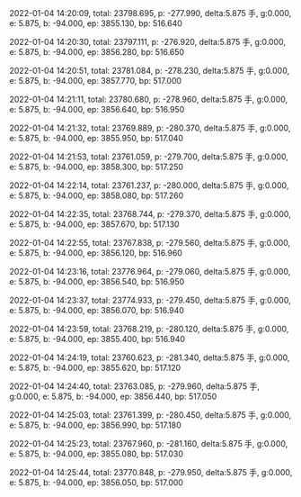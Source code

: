 2022-01-04 14:20:09, total: 23798.695, p: -277.990, delta:5.875 手, g:0.000, e: 5.875, b: -94.000, ep: 3855.130, bp: 516.640

2022-01-04 14:20:30, total: 23797.111, p: -276.920, delta:5.875 手, g:0.000, e: 5.875, b: -94.000, ep: 3856.280, bp: 516.650

2022-01-04 14:20:51, total: 23781.084, p: -278.230, delta:5.875 手, g:0.000, e: 5.875, b: -94.000, ep: 3857.770, bp: 517.000

2022-01-04 14:21:11, total: 23780.680, p: -278.960, delta:5.875 手, g:0.000, e: 5.875, b: -94.000, ep: 3856.640, bp: 516.950

2022-01-04 14:21:32, total: 23769.889, p: -280.370, delta:5.875 手, g:0.000, e: 5.875, b: -94.000, ep: 3855.950, bp: 517.040

2022-01-04 14:21:53, total: 23761.059, p: -279.700, delta:5.875 手, g:0.000, e: 5.875, b: -94.000, ep: 3858.300, bp: 517.250

2022-01-04 14:22:14, total: 23761.237, p: -280.000, delta:5.875 手, g:0.000, e: 5.875, b: -94.000, ep: 3858.080, bp: 517.260

2022-01-04 14:22:35, total: 23768.744, p: -279.370, delta:5.875 手, g:0.000, e: 5.875, b: -94.000, ep: 3857.670, bp: 517.130

2022-01-04 14:22:55, total: 23767.838, p: -279.560, delta:5.875 手, g:0.000, e: 5.875, b: -94.000, ep: 3856.120, bp: 516.960

2022-01-04 14:23:16, total: 23776.964, p: -279.060, delta:5.875 手, g:0.000, e: 5.875, b: -94.000, ep: 3856.540, bp: 516.950

2022-01-04 14:23:37, total: 23774.933, p: -279.450, delta:5.875 手, g:0.000, e: 5.875, b: -94.000, ep: 3856.070, bp: 516.940

2022-01-04 14:23:59, total: 23768.219, p: -280.120, delta:5.875 手, g:0.000, e: 5.875, b: -94.000, ep: 3855.400, bp: 516.940

2022-01-04 14:24:19, total: 23760.623, p: -281.340, delta:5.875 手, g:0.000, e: 5.875, b: -94.000, ep: 3855.620, bp: 517.120

2022-01-04 14:24:40, total: 23763.085, p: -279.960, delta:5.875 手, g:0.000, e: 5.875, b: -94.000, ep: 3856.440, bp: 517.050

2022-01-04 14:25:03, total: 23761.399, p: -280.450, delta:5.875 手, g:0.000, e: 5.875, b: -94.000, ep: 3856.990, bp: 517.180

2022-01-04 14:25:23, total: 23767.960, p: -281.160, delta:5.875 手, g:0.000, e: 5.875, b: -94.000, ep: 3855.080, bp: 517.030

2022-01-04 14:25:44, total: 23770.848, p: -279.950, delta:5.875 手, g:0.000, e: 5.875, b: -94.000, ep: 3856.050, bp: 517.000